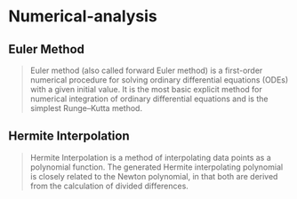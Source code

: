 # Numerical-analysis
## Euler Method
> Euler method (also called forward Euler method) is a first-order numerical procedure for solving ordinary differential equations (ODEs) with a given initial value. It is the most basic explicit method for numerical integration of ordinary differential equations and is the simplest Runge–Kutta method.
## Hermite Interpolation
> Hermite Interpolation is a method of interpolating data points as a polynomial function. The generated Hermite interpolating polynomial is closely related to the Newton polynomial, in that both are derived from the calculation of divided differences.
